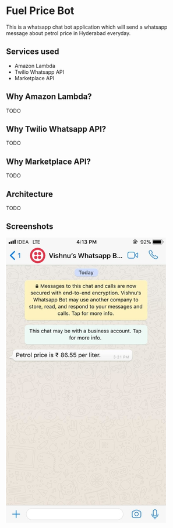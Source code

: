 # Fuel Price Bot
This is a whatsapp chat bot application which will send a whatsapp message about petrol price in Hyderabad everyday.

## Services used
- Amazon Lambda
- Twilio Whatsapp API
- Marketplace API

## Why Amazon Lambda?
TODO

## Why Twilio Whatsapp API?
TODO

## Why Marketplace API?
TODO

## Architecture
TODO

## Screenshots
![Chat](img/screenshot.jpg)

